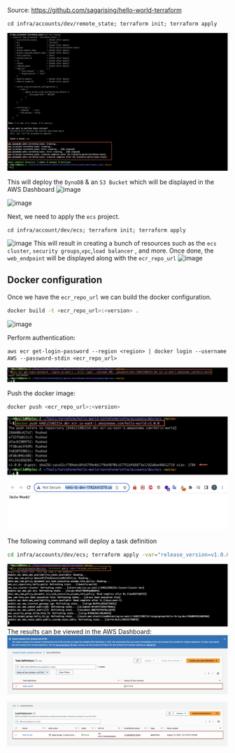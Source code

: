 

Source: 
https://github.com/sagarising/hello-world-terraform


```
cd infra/accounts/dev/remote_state; terraform init; terraform apply
```
![image](https://github.com/n0psI3d/terraform-ecs-demo/blob/main/Screenshots/Pasted%20image%2020230810131046.png)

This will deploy the `DynoDB` & an `S3 Bucket` which will be displayed in the AWS Dashboard
![image](https://github.com/n0psI3d/terraform-ecs-demo/blob/main/Screenshots/Pasted%20image%20230810131225.png)

![image](https://github.com/n0psI3d/terraform-ecs-demo/blob/main/Screenshots/Pasted%20image%20230810131216.png)

Next, we need to apply the `ecs` project.

```
cd infra/account/dev/ecs; terraform init; terraform apply
```
![image](https://github.com/n0psI3d/terraform-ecs-demo/blob/main/Screenshots/Pasted%20image%20230810131334.png)
This will result in creating a bunch of resources such as the `ecs cluster`, `security groups`,`vpc`,`load balancer` , and more. 
Once done, the `web_endpoint` will be displayed along with the `ecr_repo_url`
![image](https://github.com/n0psI3d/terraform-ecs-demo/blob/main/Screenshots/Pasted%20image%20230810131841.png)

## Docker configuration

Once we have the `ecr_repo_url` we can build the docker configuration.

```bash
docker build -t <ecr_repo_url>:<version> .
```

![image](https://github.com/n0psI3d/terraform-ecs-demo/blob/main/Screenshots/Pasted%20image%20230810132619.png)

Perform authentication:
```
aws ecr get-login-password --region <region> | docker login --username AWS --password-stdin <ecr_repo_url>
```
![image](https://github.com/n0psI3d/terraform-ecs-demo/blob/main/Screenshots/Pasted%20image%2020230810140114.png)

Push the docker image:
```bash
docker push <ecr_repo_url>:<version>
```
![image](https://github.com/n0psI3d/terraform-ecs-demo/blob/main/Screenshots/Pasted%20image%2020230810140431.png)

![image](https://github.com/n0psI3d/terraform-ecs-demo/blob/main/Screenshots/Pasted%20image%2020230810140703.png)

The following command will deploy a task definition
```bash
cd infra/accounts/dev/ecs; terraform apply -var="release_version=v1.0.0"
```
![image](https://github.com/n0psI3d/terraform-ecs-demo/blob/main/Screenshots/Pasted%20image%2020230810133256.png)
The results can be viewed in the AWS Dashboard:
![image](https://github.com/n0psI3d/terraform-ecs-demo/blob/main/Screenshots/Pasted%20image%2020230810133459.png)

![image](https://github.com/n0psI3d/terraform-ecs-demo/blob/main/Screenshots/Pasted%20image%2020230810133641.png)
